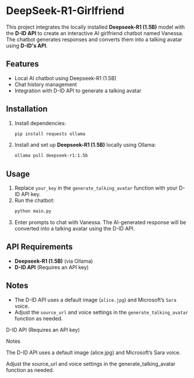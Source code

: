 # DeepSeek-R1-Girlfriend
This project integrates the locally installed **Deepseek-R1 (1.5B)** model with the **D-ID API** to create an interactive AI girlfriend chatbot named Vanessa. The chatbot generates responses and converts them into a talking avatar using **D-ID's API**.

## Features
- Local AI chatbot using Deepseek-R1 (1.5B)
- Chat history management
- Integration with D-ID API to generate a talking avatar

## Installation
1. Install dependencies:
   ```sh
   pip install requests ollama
   ```
2. Install and set up **Deepseek-R1 (1.5B)** locally using Ollama:
   ```sh
   ollama pull deepseek-r1:1.5b
   ```

## Usage
1. Replace `your_key` in the `generate_talking_avatar` function with your D-ID API key.
2. Run the chatbot:
   ```sh
   python main.py
   ```
3. Enter prompts to chat with Vanessa. The AI-generated response will be converted into a talking avatar using the D-ID API.

## API Requirements
- **Deepseek-R1 (1.5B)** (via Ollama)
- **D-ID API** (Requires an API key)

## Notes
- The D-ID API uses a default image (`alice.jpg`) and Microsoft’s `Sara` voice.
- Adjust the `source_url` and voice settings in the `generate_talking_avatar` function as needed.


D-ID API (Requires an API key)

Notes

The D-ID API uses a default image (alice.jpg) and Microsoft’s Sara voice.

Adjust the source_url and voice settings in the generate_talking_avatar function as needed.
